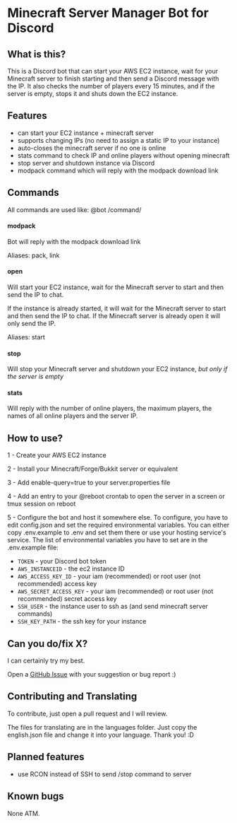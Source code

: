 # Minecraft Server Manager Bot for Discord

## What is this?
This is a Discord bot that can start your AWS EC2 instance, wait for your Minecraft server to finish starting and then send a Discord message with the IP.
It also checks the number of players every 15 minutes, and if the server is empty, stops it and shuts down the EC2 instance.

## Features
- can start your EC2 instance + minecraft server
- supports changing IPs (no need to assign a static IP to your instance)
- auto-closes the minecraft server if no one is online
- stats command to check IP and online players without opening minecraft
- stop server and shutdown instance via Discord
- modpack command which will reply with the modpack download link

## Commands
All commands are used like: @bot /command/
#### modpack
Bot will reply with the modpack download link

Aliases: pack, link
#### open
Will start your EC2 instance, wait for the Minecraft server to start and then send the IP to chat.

If the instance is already started, it will wait for the Minecraft server to start and then send the IP to chat. If the Minecraft server is already open it will only send the IP.

Aliases: start
#### stop
Will stop your Minecraft server and shutdown your EC2 instance, *but only if the server is empty*
#### stats
Will reply with the number of online players, the maximum players, the names of all online players and the server IP.


## How to use?
1 - Create your AWS EC2 instance

2 - Install your Minecraft/Forge/Bukkit server or equivalent

3 - Add enable-query=true to your server.properties file

4 - Add an entry to your @reboot crontab to open the server in a screen or tmux session on reboot

5 - Configure the bot and host it somewhere else. To configure, you have to edit config.json and set the required environmental variables. You can either copy .env.example to .env and set them there or use your hosting service's service. The list of environmental variables you have to set are in the .env.example file:
- `TOKEN` - your Discord bot token
- `AWS_INSTANCEID` - the ec2 instance ID
- `AWS_ACCESS_KEY_ID` - your iam (recommended) or root user (not recommended) access key
- `AWS_SECRET_ACCESS_KEY` - your iam (recommended) or root user (not recommended) secret access key
- `SSH_USER` - the instance user to ssh as (and send minecraft server commands)
- `SSH_KEY_PATH` - the ssh key for your instance

## Can you do/fix X?
I can certainly try my best.

Open a [GitHub Issue](https://github.com/nichogx/minecraft-server-manager-bot/issues) with your suggestion or bug report :)

## Contributing and Translating
To contribute, just open a pull request and I will review.

The files for translating are in the languages folder. Just copy the english.json file and change it into your language. Thank you! :D

## Planned features
- use RCON instead of SSH to send /stop command to server

## Known bugs
None ATM.